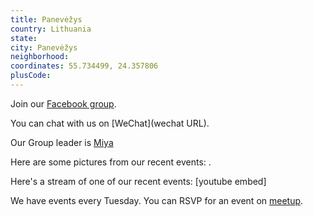 ```yaml
---
title: Panevėžys
country: Lithuania
state: 
city: Panevėžys
neighborhood: 
coordinates: 55.734499, 24.357806
plusCode:
---
```

Join our [Facebook group](https://www.facebook.com/groups/free.code.camp.panevezys).

You can chat with us on [WeChat](wechat URL).

Our Group leader is [Miya](freecodecamp.org/miya)

Here are some pictures from our recent events:
![]().

Here's a stream of one of our recent events:
[youtube embed]

We have events every Tuesday. You can RSVP for an event on [meetup](meetupurl).
